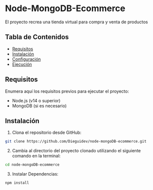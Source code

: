 # Node-MongoDB-Ecommerce

El proyecto recrea una tienda virtual para compra y venta de productos

## Tabla de Contenidos

- [Requisitos](#requisitos)
- [Instalación](#instalación)
- [Configuración](#configuración)
- [Ejecución](#ejecución)

## Requisitos

Enumera aquí los requisitos previos para ejecutar el proyecto:

- Node.js (v14 o superior)
- MongoDB (si es necesario)

## Instalación

1. Clona el repositorio desde GitHub:

  ```bash
  git clone https://github.com/Dieguidev/node-mongoDB-ecommerce.git
  ```

2. Cambia al directorio del proyecto clonado utilizando el siguiente comando en la terminal:

  ```bash
  cd node-mongoDB-ecommerce
  ```

3. Instalar Dependencias:

  ```bash
  npm install
  ```

